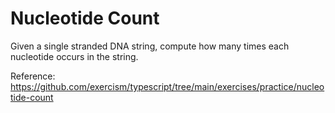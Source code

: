 # Nucleotide Count

Given a single stranded DNA string, compute how many times each nucleotide occurs in the string.

Reference: https://github.com/exercism/typescript/tree/main/exercises/practice/nucleotide-count
